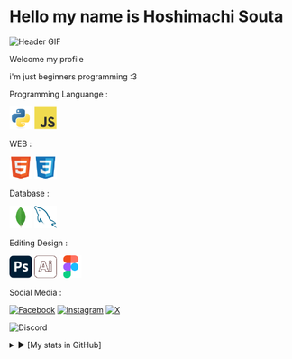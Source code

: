 # Hello my name is Hoshimachi Souta

![Header GIF](https://media1.tenor.com/m/EpZo1-zYubUAAAAd/anna-yanami-makeine.gif)

Welcome my profile

i'm just beginners programming :3

Programming Languange :
<p>
  <img src="https://raw.githubusercontent.com/devicons/devicon/master/icons/python/python-original.svg" alt="Python" width="40" height="40"/>
  <img src="https://raw.githubusercontent.com/devicons/devicon/master/icons/javascript/javascript-original.svg" alt="JavaScript Logo" width="40" height="40"/>
</p>

WEB :
<p>
  <img src="https://raw.githubusercontent.com/devicons/devicon/master/icons/html5/html5-original.svg" alt="HTML5" width="40" height="40"/>
  <img src="https://raw.githubusercontent.com/devicons/devicon/master/icons/css3/css3-original.svg" alt="CSS3" width="40" height="40"/>
</p>

Database :
<p>
  <img src="https://raw.githubusercontent.com/devicons/devicon/master/icons/mongodb/mongodb-original.svg" alt="MongoDB" width="40" height="40"/>
  <img src="https://raw.githubusercontent.com/devicons/devicon/master/icons/mysql/mysql-original.svg" alt="MySQL" width="40" height="40"/>
</p>

Editing Design :
<p>
  <img src="https://raw.githubusercontent.com/devicons/devicon/master/icons/photoshop/photoshop-plain.svg" alt="Photoshop" width="40" height="40"/>
  <img src="https://raw.githubusercontent.com/devicons/devicon/master/icons/illustrator/illustrator-line.svg" alt="Illustrator" width="40" height="40"/>
  <img src="https://raw.githubusercontent.com/devicons/devicon/master/icons/figma/figma-original.svg" alt="Figma" width="40" height="40"/>
</p>

Social Media :

[![Facebook](https://img.shields.io/badge/Facebook-%231877F2.svg?style=for-the-badge&logo=facebook&logoColor=white)](https://facebook.com/YukkiProject/)
[![Instagram](https://img.shields.io/badge/Instagram-E4405F?style=for-the-badge&logo=instagram&logoColor=white)](https://instagram.com/yukkireio._)
[![X](https://img.shields.io/badge/X-000000?style=for-the-badge&logo=x&logoColor=white)](https://x.com/yuukizure)

![Discord](https://discord.c99.nl/widget/theme-4/478820603646836747.png)

<details>
  <summary>▶️ [My stats in GitHub]</summary>
  <p align="center">
    <img src="https://github-readme-stats.vercel.app/api?username=SoutamachiWorks&show_icons=true&theme=radical" />
  </p>
</details>
